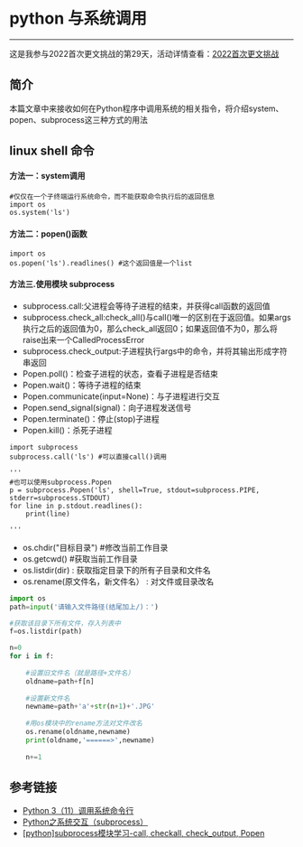 # python 与系统调用
***

这是我参与2022首次更文挑战的第29天，活动详情查看：[2022首次更文挑战](https://juejin.cn/post/7052884569032392740)

## 简介
本篇文章中来接收如何在Python程序中调用系统的相关指令，将介绍system、popen、subprocess这三种方式的用法

## linux shell 命令
#### 方法一：system调用
```
#仅仅在一个子终端运行系统命令，而不能获取命令执行后的返回信息
import os
os.system('ls')
```

#### 方法二：popen()函数
```
import os
os.popen('ls').readlines() #这个返回值是一个list
```

#### 方法三.使用模块 subprocess
- subprocess.call:父进程会等待子进程的结束，并获得call函数的返回值
- subprocess.check_all:check_all()与call()唯一的区别在于返回值。如果args执行之后的返回值为0，那么check_all返回0；如果返回值不为0，那么将raise出来一个CalledProcessError
- subprocess.check_output:子进程执行args中的命令，并将其输出形成字符串返回
- Popen.poll()：检查子进程的状态，查看子进程是否结束
- Popen.wait()：等待子进程的结束
- Popen.communicate(input=None)：与子进程进行交互
- Popen.send_signal(signal)：向子进程发送信号
- Popen.terminate()：停止(stop)子进程
- Popen.kill()：杀死子进程

```
import subprocess
subprocess.call('ls') #可以直接call()调用

'''
#也可以使用subprocess.Popen
p = subprocess.Popen('ls', shell=True, stdout=subprocess.PIPE, stderr=subprocess.STDOUT)
for line in p.stdout.readlines():
    print(line)

'''
```

- os.chdir("目标目录")   #修改当前工作目录
- os.getcwd()    #获取当前工作目录
- os.listdir(dir) : 获取指定目录下的所有子目录和文件名
- os.rename(原文件名，新文件名） : 对文件或目录改名

```python
import os
path=input('请输入文件路径(结尾加上/)：')       

#获取该目录下所有文件，存入列表中
f=os.listdir(path)

n=0
for i in f:
    
    #设置旧文件名（就是路径+文件名）
    oldname=path+f[n]
    
    #设置新文件名
    newname=path+'a'+str(n+1)+'.JPG'
    
    #用os模块中的rename方法对文件改名
    os.rename(oldname,newname)
    print(oldname,'======>',newname)
    
    n+=1
```

## 参考链接
- [Python 3（11）调用系统命令行](https://blog.csdn.net/Al_assad/article/details/79157259)
- [Python之系统交互（subprocess）](https://www.cnblogs.com/yyds/p/7288916.html)
- [[python]subprocess模块学习-call, checkall, check_output, Popen](https://blog.csdn.net/yuchen1986/article/details/22059873)

